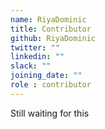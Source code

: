 ```yaml
---
name: RiyaDominic
title: Contributor
github: RiyaDominic
twitter: ""
linkedin: ""
slack: ""
joining_date: ""
role : contributor
---
```


Still waiting for this
